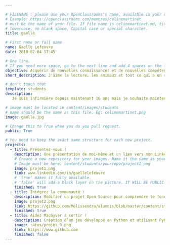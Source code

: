```yaml
---

# FILENAME : please use your OpenClassrooms's name, available in your url.
# Example: https://openclassrooms.com/membres/celinemartinet
# must be the name of your file. If file name is celinemartinet.md, title is celinemartinet.
# lowercase, no blank space, Capital case or special character.
title: gaelle

# First name or full name
name: Gaelle Lefeuvre
date: 2018-02-04 17:45

# One line.
# If you need more space, go to the next line and add 4 spaces on the left, as in 'description'.
objective: Acquérir de nouvelles connaissances et de nouvelles compétences pour changer de profession.
short_description: J'aime la lecture, les animaux et tout ce qui a un rapport avec le multimédia.

# don't touch that
template: students
description:
   Je suis infirmière depuis maintenant 16 ans mais je souhaite maintenant changer totalement de voie et faire un métier dans le monde de l'informatique. j'adore créer, je suis plus que curieuse de savoir et comprendre comment une application se créer et fonctionne. Et j'adore le monde d'Apple. Donc me voici pour tenter de devenir développeuse d'applications Python.

# image must be located in content/images/students
# name should be the same as this file. Eg: celinemartinet.png
image: gaelle.jpg

# Change this to True when you do you pull request.
public: True

# You need to keep the exact same structure for each new project.
projects:
  - title: Présentez-vous !
    description: Une présentation de moi-même et un lien vers mon LinkedIn.
    # Create a new repository for your images. Name it the same as your nickname and profile picture.
    # Image must be here: content/students/yourrepo/project1.png
    image: projet1.png
    link: www.linkedin.com/in/gaellelefeuvre
    # 'true' makes it fully available.
    # 'false' will add a black layer on the picture. IT WILL BE PUBLIC!
    finished: true
  - title: Intégrez la communauté !
    description: Modifier un projet Open Source pour comprendre le fonctionnement de Git, de Github et des pull requests. 
    image: projet2.png
    link: https://github.com/Melissendra/alumnis/blob/master/content/students/Gaelle.md
    finished: true
  - title: Aidez MacGyver à sortir !
    description: Création d’un jeu développé en Python et utilisant PyGame.
    image: ratus/projet_3.png
    link: https://www.github.com
    finished: false
---
```

